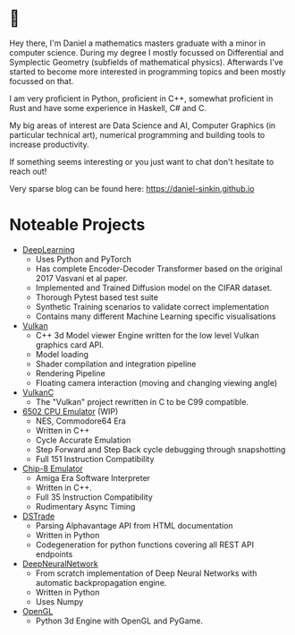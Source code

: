 # 👋
Hey there, I'm Daniel a mathematics masters graduate with a minor in computer science. During my degree I mostly focussed on Differential and Symplectic Geometry (subfields of mathematical physics). Afterwards I've started to become more interested in programming topics and been mostly focussed on that.

I am very proficient in Python, proficient in C++, somewhat proficient in Rust and have some experience in Haskell, C# and C.

My big areas of interest are Data Science and AI, Computer Graphics (in particular technical art), numerical programming and building tools to increase productivity.

If something seems interesting or you just want to chat don't hesitate to reach out!

Very sparse blog can be found here: https://daniel-sinkin.github.io

# Noteable Projects
* [DeepLearning](https://github.com/daniel-sinkin/deeplearning)
  * Uses Python and PyTorch
  * Has complete Encoder-Decoder Transformer based on the original 2017 Vasvani et al paper.
  * Implemented and Trained Diffusion model on the CIFAR dataset.
  * Thorough Pytest based test suite
  * Synthetic Training scenarios to validate correct implementation
  * Contains many different Machine Learning specific visualisations
* [Vulkan](https://github.com/Daniel-Sinkin/Vulkan)
  * C++ 3d Model viewer Engine written for the low level Vulkan graphics card API.
  * Model loading
  * Shader compilation and integration pipeline
  * Rendering Pipeline
  * Floating camera interaction (moving and changing viewing angle)
* [VulkanC](https://github.com/Daniel-Sinkin/VulkanC)
  * The "Vulkan" project rewritten in C to be C99 compatible.
* [6502 CPU Emulator](https://github.com/Daniel-Sinkin/6502-emulator) (WIP)
  * NES, Commodore64 Era
  * Written in C++
  * Cycle Accurate Emulation
  * Step Forward and Step Back cycle debugging through snapshotting
  * Full 151 Instruction Compatibility
* [Chip-8 Emulator](https://github.com/Daniel-Sinkin/chip-8-emulator/)
  * Amiga Era Software Interpreter
  * Written in C++.
  * Full 35 Instruction Compatibility
  * Rudimentary Async Timing
* [DSTrade](https://github.com/Daniel-Sinkin/DSTrade)
  * Parsing Alphavantage API from HTML documentation
  * Written in Python
  * Codegeneration for python functions covering all REST API endpoints
* [DeepNeuralNetwork](https://github.com/Daniel-Sinkin/DeepNeuralNetwork/)
  * From scratch implementation of Deep Neural Networks with automatic backpropagation engine.
  * Written in Python
  * Uses Numpy
* [OpenGL](https://github.com/Daniel-Sinkin/opengl/tree/main)
  * Python 3d Engine with OpenGL and PyGame.

